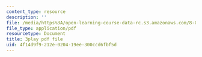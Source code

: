 ```yaml
---
content_type: resource
description: ''
file: /media/https%3A/open-learning-course-data-rc.s3.amazonaws.com/8-04-quantum-physics-i-spring-2013/4f14d9f9212e020419ee300ccd6fbf5d_G5_u6k9LR3E.pdf
file_type: application/pdf
resourcetype: Document
title: 3play pdf file
uid: 4f14d9f9-212e-0204-19ee-300ccd6fbf5d
---
```

